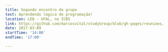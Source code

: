 ```yaml
---
title: Segundo encontro do grupo
text: Aprendendo lógica de programação! 
location: LEQ - UFAL, no ICBS
link: https://github.com/marcosvital/studyGroup/blob/gh-pages/reunioes/reuniao2.md
date: 2017-03-09
startTime: '14:00'
endTime: '17:00'

---
```

